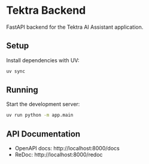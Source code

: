 # Tektra Backend

FastAPI backend for the Tektra AI Assistant application.

## Setup

Install dependencies with UV:

```bash
uv sync
```

## Running

Start the development server:

```bash
uv run python -m app.main
```

## API Documentation

- OpenAPI docs: http://localhost:8000/docs
- ReDoc: http://localhost:8000/redoc